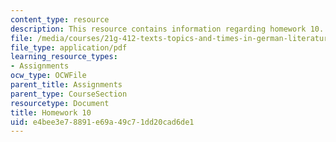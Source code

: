 ```yaml
---
content_type: resource
description: This resource contains information regarding homework 10.
file: /media/courses/21g-412-texts-topics-and-times-in-german-literature-fall-2009/e4bee3e78891e69a49c71dd20cad6de1_MIT21G_412F09_hw10.pdf
file_type: application/pdf
learning_resource_types:
- Assignments
ocw_type: OCWFile
parent_title: Assignments
parent_type: CourseSection
resourcetype: Document
title: Homework 10
uid: e4bee3e7-8891-e69a-49c7-1dd20cad6de1
---
```

